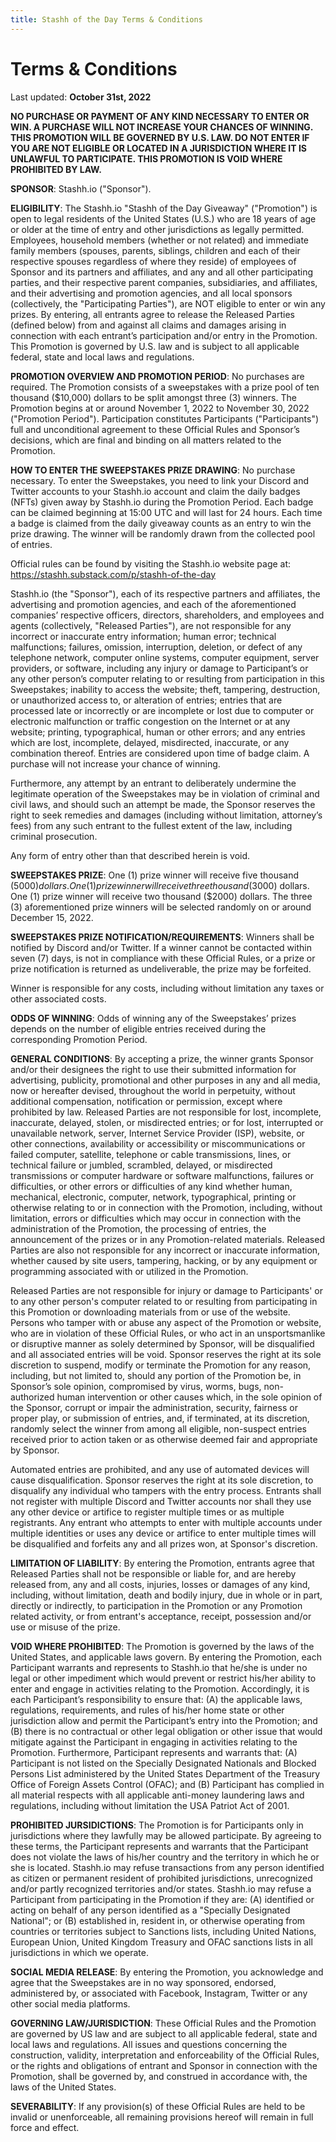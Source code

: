 ```yaml
---
title: Stashh of the Day Terms & Conditions
---
```


# Terms & Conditions
													
Last updated: **October 31st, 2022** 

**NO PURCHASE OR PAYMENT OF ANY KIND NECESSARY TO ENTER OR WIN. A PURCHASE WILL NOT INCREASE YOUR CHANCES OF WINNING. THIS PROMOTION WILL BE GOVERNED BY U.S. LAW. DO NOT ENTER IF YOU ARE NOT ELIGIBLE OR LOCATED IN A JURISDICTION WHERE IT IS UNLAWFUL TO PARTICIPATE. THIS PROMOTION IS VOID WHERE PROHIBITED BY LAW.**

**SPONSOR**: Stashh.io ("Sponsor"). 

**ELIGIBILITY**: The Stashh.io "Stashh of the Day Giveaway" ("Promotion") is open to legal residents of the United States (U.S.) who are 18 years of age or older at the time of entry and other jurisdictions as legally permitted. Employees, household members (whether or not related) and immediate family members (spouses, parents, siblings, children and each of their respective spouses regardless of where they reside) of employees of Sponsor and its partners and affiliates, and any and all other participating parties, and their respective parent companies, subsidiaries, and affiliates, and their advertising and promotion agencies, and all local sponsors (collectively, the "Participating Parties"), are NOT eligible to enter or win any prizes. By entering, all entrants agree to release the Released Parties (defined below) from and against all claims and damages arising in connection with each entrant’s participation and/or entry in the Promotion. This Promotion is governed by U.S. law and is subject to all applicable federal, state and local laws and regulations.

**PROMOTION OVERVIEW AND PROMOTION PERIOD**: No purchases are required. The Promotion consists of a sweepstakes with a prize pool of ten thousand ($10,000) dollars to be split amongst three (3) winners. The Promotion begins at or around November 1, 2022 to November 30, 2022 ("Promotion Period"). Participation constitutes Participants ("Participants") full and unconditional agreement to these Official Rules and Sponsor’s decisions, which are final and binding on all matters related to the Promotion. 

**HOW TO ENTER THE SWEEPSTAKES PRIZE DRAWING**:  No purchase necessary. To enter the Sweepstakes, you need to link your Discord and Twitter accounts to your Stashh.io account and claim the daily badges (NFTs) given away by Stashh.io during the Promotion Period. Each badge can be claimed beginning at 15:00 UTC and will last for 24 hours. Each time a badge is claimed from the daily giveaway counts as an entry to win the prize drawing. The winner will be randomly drawn from the collected pool of entries.

Official rules can be found by visiting the Stashh.io website page at: https://stashh.substack.com/p/stashh-of-the-day

Stashh.io (the "Sponsor"), each of its respective partners and affiliates, the advertising and promotion agencies, and each of the aforementioned companies’ respective officers, directors, shareholders, and employees and agents (collectively, "Released Parties"), are not responsible for any incorrect or inaccurate entry information; human error; technical malfunctions; failures, omission, interruption, deletion, or defect of any telephone network, computer online systems, computer equipment, server providers, or software, including any injury or damage to Participant’s or any other person’s computer relating to or resulting from participation in this Sweepstakes; inability to access the website; theft, tampering, destruction, or unauthorized access to, or alteration of entries; entries that are processed late or incorrectly or are incomplete or lost due to computer or electronic malfunction or traffic congestion on the Internet or at any website; printing, typographical, human or other errors; and any entries which are lost, incomplete, delayed, misdirected, inaccurate, or any combination thereof. Entries are considered upon time of badge claim. A purchase will not increase your chance of winning.

Furthermore, any attempt by an entrant to deliberately undermine the legitimate operation of the Sweepstakes may be in violation of criminal and civil laws, and should such an attempt be made, the Sponsor reserves the right to seek remedies and damages (including without limitation, attorney’s fees) from any such entrant to the fullest extent of the law, including criminal prosecution.

Any form of entry other than that described herein is void.

**SWEEPSTAKES PRIZE**: One (1) prize winner will receive five thousand ($5000) dollars.  One (1) prize winner will receive three thousand ($3000) dollars.  One (1) prize winner will receive two thousand ($2000) dollars.  The three (3) aforementioned prize winners will be selected randomly on or around December 15, 2022.

**SWEEPSTAKES PRIZE NOTIFICATION/REQUIREMENTS**:  Winners shall be notified by Discord and/or Twitter. If a winner cannot be contacted within seven (7) days, is not in compliance with these Official Rules, or a prize or prize notification is returned as undeliverable, the prize may be forfeited.

Winner is responsible for any costs, including without limitation any taxes or other associated costs.

**ODDS OF WINNING**: Odds of winning any of the Sweepstakes’ prizes depends on the number of eligible entries received during the corresponding Promotion Period. 

**GENERAL CONDITIONS**: By accepting a prize, the winner grants Sponsor and/or their designees the right to use their submitted information for advertising, publicity, promotional and other purposes in any and all media, now or hereafter devised, throughout the world in perpetuity, without additional compensation, notification or permission, except where prohibited by law. Released Parties are not responsible for lost, incomplete, inaccurate, delayed, stolen, or misdirected entries; or for lost, interrupted or unavailable network, server, Internet Service Provider (ISP), website, or other connections, availability or accessibility or miscommunications or failed computer, satellite, telephone or cable transmissions, lines, or technical failure or jumbled, scrambled, delayed, or misdirected transmissions or computer hardware or software malfunctions, failures or difficulties, or other errors or difficulties of any kind whether human, mechanical, electronic, computer, network, typographical, printing or otherwise relating to or in connection with the Promotion, including, without limitation, errors or difficulties which may occur in connection with the administration of the Promotion, the processing of entries, the announcement of the prizes or in any Promotion-related materials. Released Parties are also not responsible for any incorrect or inaccurate information, whether caused by site users, tampering, hacking, or by any equipment or programming associated with or utilized in the Promotion. 

Released Parties are not responsible for injury or damage to Participants' or to any other person's computer related to or resulting from participating in this Promotion or downloading materials from or use of the website. Persons who tamper with or abuse any aspect of the Promotion or website, who are in violation of these Official Rules, or who act in an unsportsmanlike or disruptive manner as solely determined by Sponsor, will be disqualified and all associated entries will be void. Sponsor reserves the right at its sole discretion to suspend, modify or terminate the Promotion for any reason, including, but not limited to, should any portion of the Promotion be, in Sponsor’s sole opinion, compromised by virus, worms, bugs, non-authorized human intervention or other causes which, in the sole opinion of the Sponsor, corrupt or impair the administration, security, fairness or proper play, or submission of entries, and, if terminated, at its discretion, randomly select the winner from among all eligible, non-suspect entries received prior to action taken or as otherwise deemed fair and appropriate by Sponsor. 

Automated entries are prohibited, and any use of automated devices will cause disqualification. Sponsor reserves the right at its sole discretion, to disqualify any individual who tampers with the entry process. Entrants shall not register with multiple Discord and Twitter accounts nor shall they use any other device or artifice to register multiple times or as multiple registrants. Any entrant who attempts to enter with multiple accounts under multiple identities or uses any device or artifice to enter multiple times will be disqualified and forfeits any and all prizes won, at Sponsor's discretion. 

**LIMITATION OF LIABILITY**: By entering the Promotion, entrants agree that Released Parties shall not be responsible or liable for, and are hereby released from, any and all costs, injuries, losses or damages of any kind, including, without limitation, death and bodily injury, due in whole or in part, directly or indirectly, to participation in the Promotion or any Promotion related activity, or from entrant's acceptance, receipt, possession and/or use or misuse of the prize.

**VOID WHERE PROHIBITED**: The Promotion is governed by the laws of the United States, and applicable laws govern. By entering the Promotion, each Participant warrants and represents to Stashh.io that he/she is under no legal or other impediment which would prevent or restrict his/her ability to enter and engage in activities relating to the Promotion. Accordingly, it is each Participant’s responsibility to ensure that: (A) the applicable laws, regulations, requirements, and rules of his/her home state or other jurisdiction allow and permit the Participant’s entry into the Promotion; and (B) there is no contractual or other legal obligation or other issue that would mitigate against the Participant in engaging in activities relating to the Promotion. Furthermore, Participant represents and warrants that: (A) Participant is not listed on the Specially Designated Nationals and Blocked Persons List administered by the United States Department of the Treasury Office of Foreign Assets Control (OFAC); and (B) Participant has complied in all material respects with all applicable anti-money laundering laws and regulations, including without limitation the USA Patriot Act of 2001.

**PROHIBITED JURSIDICTIONS**: The Promotion is for Participants only in jurisdictions where they lawfully may be allowed participate. By agreeing to these terms, the Participant represents and warrants that the Participant does not violate the laws of his/her country and the territory in which he or she is located. Stashh.io may refuse transactions from any person identified as citizen or permanent resident of prohibited jurisdictions, unrecognized and/or partly recognized territories and/or states. Stashh.io may refuse a Participant from participating in the Promotion if they are: (A) identified or acting on behalf of any person identified as a "Specially Designated National"; or (B) established in, resident in, or otherwise operating from countries or territories subject to Sanctions lists, including United Nations, European Union, United Kingdom Treasury and OFAC sanctions lists in all jurisdictions in which we operate.

**SOCIAL MEDIA RELEASE**: By entering the Promotion, you acknowledge and agree that the Sweepstakes are in no way sponsored, endorsed, administered by, or associated with Facebook, Instagram, Twitter or any other social media platforms.

**GOVERNING LAW/JURISDICTION**: These Official Rules and the Promotion are governed by US law and are subject to all applicable federal, state and local laws and regulations. All issues and questions concerning the construction, validity, interpretation and enforceability of the Official Rules, or the rights and obligations of entrant and Sponsor in connection with the Promotion, shall be governed by, and construed in accordance with, the laws of the United States.

**SEVERABILITY**: If any provision(s) of these Official Rules are held to be invalid or unenforceable, all remaining provisions hereof will remain in full force and effect.